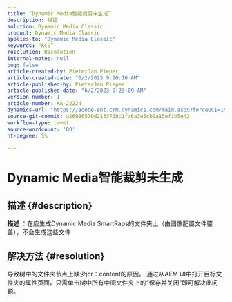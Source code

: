 ```yaml
---
title: “Dynamic Media智能裁剪未生成”
description: 描述
solution: Dynamic Media Classic
product: Dynamic Media Classic
applies-to: "Dynamic Media Classic"
keywords: “KCS”
resolution: Resolution
internal-notes: null
bug: false
article-created-by: PieterJan Pieper
article-created-date: "6/2/2023 9:20:16 AM"
article-published-by: PieterJan Pieper
article-published-date: "6/2/2023 9:23:09 AM"
version-number: 1
article-number: KA-22224
dynamics-url: "https://adobe-ent.crm.dynamics.com/main.aspx?forceUCI=1&pagetype=entityrecord&etn=knowledgearticle&id=5d084fae-2601-ee11-8f6e-6045bd006e5a"
source-git-commit: a26986570d213370bc1fa6a3e5cb0a15ef1b5e42
workflow-type: tm+mt
source-wordcount: '80'
ht-degree: 5%

---
```


# Dynamic Media智能裁剪未生成

## 描述 {#description}


<b>描述</b> ：在应生成Dynamic Media SmartRaps的文件夹上（由图像配置文件覆盖），不会生成这些文件


## 解决方法 {#resolution}


导致树中的文件夹节点上缺少jcr：content的原因。 通过从AEM UI中打开目标文件夹的属性页面，只需单击树中所有中间文件夹上的“保存并关闭”即可解决此问题。
